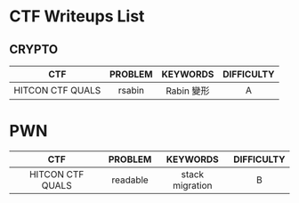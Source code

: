 # CTF Writeups List

## CRYPTO

| CTF | PROBLEM | KEYWORDS | DIFFICULTY |
| :-: | :-: | :-: | :-: |
| HITCON CTF QUALS | rsabin | Rabin 變形 | A |

# PWN

| CTF | PROBLEM | KEYWORDS | DIFFICULTY |
| :-: | :-: | :-: | :-: |
| HITCON CTF QUALS | readable | stack migration | B |
